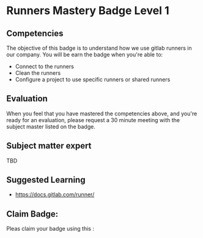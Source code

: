 # Runners Mastery Badge Level 1

## Competencies
The objective of this badge is to understand how we use gitlab runners in our company.
You will be earn the badge when you're able to:
- Connect to the runners
- Clean the runners
- Configure a project to use specific runners or shared runners

## Evaluation
When you feel that you have mastered the competencies above, and you're ready for an evaluation, please request a 30 minute meeting with the subject master listed on the badge.

## Subject matter expert
TBD

## Suggested Learning
- https://docs.gitlab.com/runner/

## Claim Badge:
Pleas claim your badge using this [](link):
